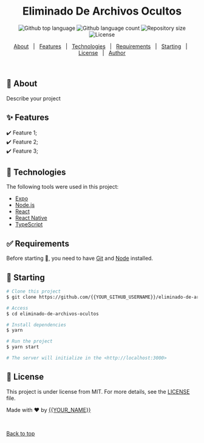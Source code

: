 <h1 align="center">Eliminado De Archivos Ocultos</h1>

<p align="center">
  <img alt="Github top language" src="https://img.shields.io/github/languages/top/{{YOUR_GITHUB_USERNAME}}/eliminado-de-archivos-ocultos?color=56BEB8">
  <img alt="Github language count" src="https://img.shields.io/github/languages/count/{{YOUR_GITHUB_USERNAME}}/eliminado-de-archivos-ocultos?color=56BEB8">
  <img alt="Repository size" src="https://img.shields.io/github/repo-size/{{YOUR_GITHUB_USERNAME}}/eliminado-de-archivos-ocultos?color=56BEB8">
  <img alt="License" src="https://img.shields.io/github/license/{{YOUR_GITHUB_USERNAME}}/eliminado-de-archivos-ocultos?color=56BEB8">
</p>

<p align="center">
  <a href="#dart-about">About</a> &#xa0; | &#xa0; 
  <a href="#sparkles-features">Features</a> &#xa0; | &#xa0;
  <a href="#rocket-technologies">Technologies</a> &#xa0; | &#xa0;
  <a href="#white_check_mark-requirements">Requirements</a> &#xa0; | &#xa0;
  <a href="#checkered_flag-starting">Starting</a> &#xa0; | &#xa0;
  <a href="#memo-license">License</a> &#xa0; | &#xa0;
  <a href="https://github.com/{{YOUR_GITHUB_USERNAME}}" target="_blank">Author</a>
</p>

<br>

## :dart: About ##

Describe your project

## :sparkles: Features ##

:heavy_check_mark: Feature 1;\
:heavy_check_mark: Feature 2;\
:heavy_check_mark: Feature 3;

## :rocket: Technologies ##

The following tools were used in this project:

- [Expo](https://expo.io/)
- [Node.js](https://nodejs.org/en/)
- [React](https://pt-br.reactjs.org/)
- [React Native](https://reactnative.dev/)
- [TypeScript](https://www.typescriptlang.org/)

## :white_check_mark: Requirements ##

Before starting :checkered_flag:, you need to have [Git](https://git-scm.com) and [Node](https://nodejs.org/en/) installed.

## :checkered_flag: Starting ##

```bash
# Clone this project
$ git clone https://github.com/{{YOUR_GITHUB_USERNAME}}/eliminado-de-archivos-ocultos

# Access
$ cd eliminado-de-archivos-ocultos

# Install dependencies
$ yarn

# Run the project
$ yarn start

# The server will initialize in the <http://localhost:3000>
```

## :memo: License ##

This project is under license from MIT. For more details, see the [LICENSE](LICENSE) file.


Made with :heart: by <a href="https://github.com/{{YOUR_GITHUB_USERNAME}}" target="_blank">{{YOUR_NAME}}</a>

&#xa0;

<a href="#top">Back to top</a>
